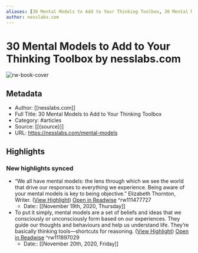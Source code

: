 ```yaml
---
aliases: [30 Mental Models to Add to Your Thinking Toolbox, 30 Mental Models to Add to Your Thinking Toolbox]
author: nesslabs.com
---
```

# 30 Mental Models to Add to Your Thinking Toolbox by nesslabs.com

![rw-book-cover](https://readwise-assets.s3.amazonaws.com/static/images/article0.00998d930354.png)

## Metadata
- Author: [[nesslabs.com]]
- Full Title: 30 Mental Models to Add to Your Thinking Toolbox
- Category: #articles
- Source: [[{source}]]
- URL: https://nesslabs.com/mental-models

## Highlights
### New highlights synced
- “We all have mental models: the lens through which we see the world that drive our responses to everything we experience. Being aware of your mental models is key to being objective.”
  Elizabeth Thornton, Writer. ([View Highlight](https://instapaper.com/read/1355518107/14633564)) [Open in Readwise](https://readwise.io/open/111477727) ^rw111477727
    - Date:: [[November 19th, 2020, Thursday]]
- To put it simply, mental models are a set of beliefs and ideas that we consciously or unconsciously form based on our experiences. They guide our thoughts and behaviours and help us understand life. They’re basically thinking tools—shortcuts for reasoning. ([View Highlight](https://instapaper.com/read/1355518107/14640958)) [Open in Readwise](https://readwise.io/open/111897029) ^rw111897029
    - Date:: [[November 20th, 2020, Friday]]
